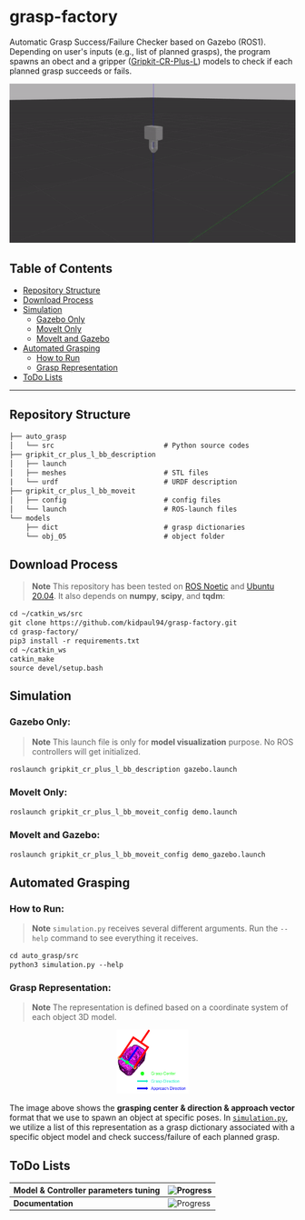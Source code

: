 # grasp-factory
Automatic Grasp Success/Failure Checker based on Gazebo (ROS1). Depending on user's inputs (e.g., list of planned grasps), the program spawns an obect and a gripper ([Gripkit-CR-Plus-L](https://weiss-robotics.com/gripkit/)) models to check if each planned grasp succeeds or fails.

<p align="center">
<img src=./images/demo.gif>
</p>

## Table of Contents

- [Repository Structure](#repository-structure)
- [Download Process](#download-process)
- [Simulation](#simulation)
    - [Gazebo Only](#gazebo-only)
    - [MoveIt Only](#moveit-only)
    - [MoveIt and Gazebo](#moveit-and-gazebo)
- [Automated Grasping](#automated-grasping)
    - [How to Run](#how-to-run)
    - [Grasp Representation](#grasp-representation)
- [ToDo Lists](#todo-lists)

---

## Repository Structure

    ├── auto_grasp
    │   └── src                           # Python source codes
    ├── gripkit_cr_plus_l_bb_description
    │   ├── launch                        
    │   ├── meshes                        # STL files
    |   └── urdf                          # URDF description
    ├── gripkit_cr_plus_l_bb_moveit
    │   ├── config                        # config files
    │   └── launch                        # ROS-launch files
    └── models
        ├── dict                          # grasp dictionaries
        └── obj_05                        # object folder

## Download Process

> **Note**
This repository has been tested on [ROS Noetic](http://wiki.ros.org/noetic/Installation/Ubuntu) and [Ubuntu 20.04](https://releases.ubuntu.com/focal/).
It also depends on **numpy**, **scipy**, and **tqdm**:

    cd ~/catkin_ws/src
    git clone https://github.com/kidpaul94/grasp-factory.git
    cd grasp-factory/
    pip3 install -r requirements.txt
    cd ~/catkin_ws
    catkin_make
    source devel/setup.bash

## Simulation

### Gazebo Only:

> **Note**
This launch file is only for **model visualization** purpose. No ROS controllers will get initialized.

    roslaunch gripkit_cr_plus_l_bb_description gazebo.launch
    
### MoveIt Only:

    roslaunch gripkit_cr_plus_l_bb_moveit_config demo.launch

### MoveIt and Gazebo:

    roslaunch gripkit_cr_plus_l_bb_moveit_config demo_gazebo.launch
    

## Automated Grasping

### How to Run:

> **Note**
`simulation.py` receives several different arguments. Run the `--help` command to see everything it receives.

    cd auto_grasp/src
    python3 simulation.py --help

### Grasp Representation:

> **Note**
The representation is defined based on a coordinate system of each object 3D model.

<p align="center">
<img src=./images/representation.png width=25% height=25%>
</p>

The image above shows the **grasping center & direction & approach vector** format that we use to spawn an object at specific poses. In [`simulation.py`](https://github.com/kidpaul94/grasp-factory/blob/main/auto_grasp/src/simulation.py), we utilize a list of this representation as a grasp dictionary associated with a specific object model and check success/failure of each planned grasp.

## ToDo Lists

| **Model & Controller parameters tuning** | ![Progress](https://progress-bar.dev/100) |
| --- | --- |
| **Documentation** | ![Progress](https://progress-bar.dev/50) |

